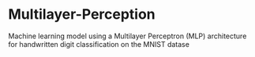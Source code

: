 # Multilayer-Perception
Machine learning model using a Multilayer Perceptron (MLP) architecture for handwritten digit classification on the MNIST datase
